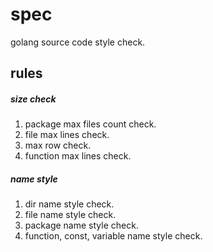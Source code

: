 # spec
golang source code style check.

## rules 

##### size check
1. package max files count check.
2. file max lines check.
3. max row check.
4. function max lines check.


##### name style
1. dir name style check.
2. file name style check.
3. package name style check.
4. function, const, variable name style check.

##### 
